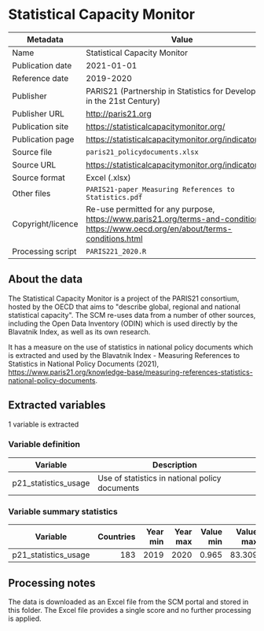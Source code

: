 # Statistical Capacity Monitor

Metadata | Value
--- | ---
Name | Statistical Capacity Monitor
Publication date | 2021-01-01
Reference date | 2019-2020
Publisher | PARIS21 (Partnership in Statistics for Development in the 21st Century)
Publisher URL | http://paris21.org
Publication site | https://statisticalcapacitymonitor.org/
Publication page | https://statisticalcapacitymonitor.org/indicator/127/
Source file | `paris21_policydocuments.xlsx`
Source URL | https://statisticalcapacitymonitor.org/indicator/127
Source format | Excel (.xlsx)
Other files | `PARIS21-paper_Measuring References to Statistics.pdf`
Copyright/licence | Re-use permitted for any purpose, https://www.paris21.org/terms-and-conditions, https://www.oecd.org/en/about/terms-conditions.html
Processing script | `PARIS221_2020.R`

## About the data

The Statistical Capacity Monitor is a project of the PARIS21 consortium, hosted
by the OECD that aims to "describe global, regional and national statistical
capacity". The SCM re-uses data from a number of other sources, including the
Open Data Inventory (ODIN) which is used directly by the Blavatnik Index, as
well as its own research.

It has a measure on the use of statistics in national policy documents which is
extracted and used by the Blavatnik Index - Measuring References to Statistics
in National Policy Documents (2021),
https://www.paris21.org/knowledge-base/measuring-references-statistics-national-policy-documents.

## Extracted variables

1 variable is extracted

### Variable definition

Variable | Description
--- | ---
p21_statistics_usage | Use of statistics in national policy documents

### Variable summary statistics

Variable | Countries | Year min | Year max | Value min | Value max
--- | ---: | ---: | ---: | ---: | ---:
p21_statistics_usage | 183 | 2019 | 2020 | 0.965 | 83.309

## Processing notes

The data is downloaded as an Excel file from the SCM portal and stored in this
folder. The Excel file provides a single score and no further processing is
applied.